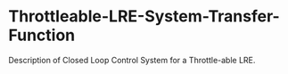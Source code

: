 # Throttleable-LRE-System-Transfer-Function
Description of Closed Loop Control System for a Throttle-able LRE.

